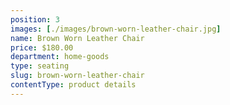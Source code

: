 ```yaml
---
position: 3
images: [./images/brown-worn-leather-chair.jpg]
name: Brown Worn Leather Chair
price: $180.00
department: home-goods
type: seating
slug: brown-worn-leather-chair
contentType: product details
---
```

